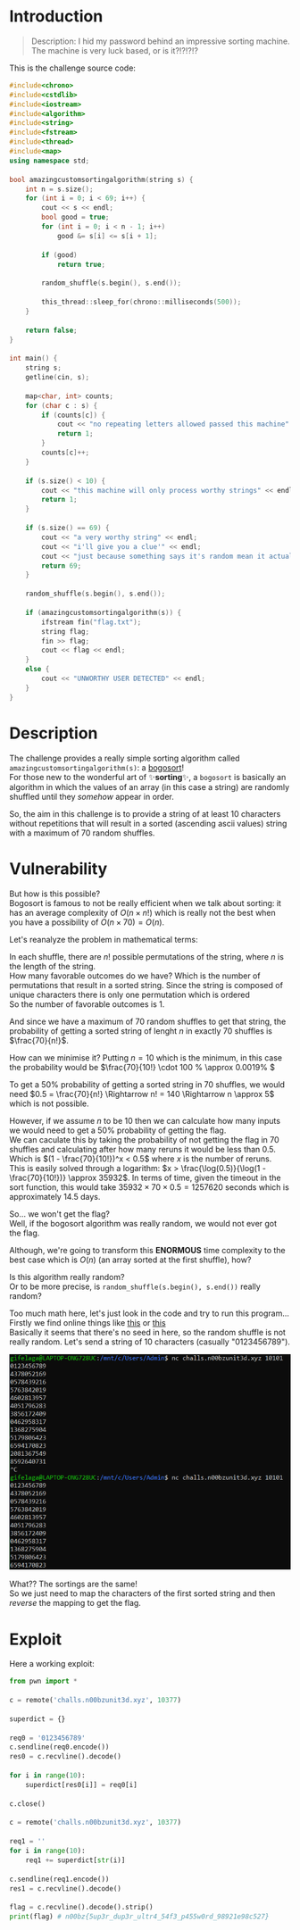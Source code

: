 # Introduction

> Description: I hid my password behind an impressive sorting machine. The machine is very luck based, or is it?!?!?!?

This is the challenge source code:

```cpp
#include<chrono>
#include<cstdlib>
#include<iostream>
#include<algorithm>
#include<string>
#include<fstream>
#include<thread>
#include<map>
using namespace std;

bool amazingcustomsortingalgorithm(string s) {
    int n = s.size();
    for (int i = 0; i < 69; i++) {
        cout << s << endl;
        bool good = true;
        for (int i = 0; i < n - 1; i++)
            good &= s[i] <= s[i + 1];
        
        if (good)
            return true;

        random_shuffle(s.begin(), s.end());

        this_thread::sleep_for(chrono::milliseconds(500));
    }

    return false;
}

int main() {
    string s;
    getline(cin, s);

    map<char, int> counts;
    for (char c : s) {
        if (counts[c]) {
            cout << "no repeating letters allowed passed this machine" << endl;
            return 1;
        }
        counts[c]++;
    }

    if (s.size() < 10) {
        cout << "this machine will only process worthy strings" << endl;
        return 1;
    }

    if (s.size() == 69) {
        cout << "a very worthy string" << endl;
        cout << "i'll give you a clue'" << endl;
        cout << "just because something says it's random mean it actually is" << endl;
        return 69;
    }

    random_shuffle(s.begin(), s.end());
    
    if (amazingcustomsortingalgorithm(s)) {
        ifstream fin("flag.txt");
        string flag;
        fin >> flag;
        cout << flag << endl;
    }
    else {
        cout << "UNWORTHY USER DETECTED" << endl;
    }
}
```

# Description

The challenge provides a really simple sorting algorithm called `amazingcustomsortingalgorithm(s)`: a [bogosort](https://en.wikipedia.org/wiki/Bogosort)!\
For those new to the wonderful art of ✨**sorting**✨, a `bogosort` is basically an algorithm in which the values of an array (in this case a string) are randomly shuffled until they *somehow* appear in order.

So, the aim in this challenge is to provide a string of at least 10 characters without repetitions that will result in a sorted (ascending ascii values) string with a maximum of 70 random shuffles.

# Vulnerability

But how is this possible?\
Bogosort is famous to not be really efficient when we talk about sorting: it has an average complexity of $O(n \times n!)$ which is really not the best when you have a possibility of $O(n \times 70) = O(n)$.

Let's reanalyze the problem in mathematical terms:

In each shuffle, there are $n!$ possible permutations of the string, where $n$ is the length of the string.\
How many favorable outcomes do we have? Which is the number of permutations that result in a sorted string. Since the string is composed of unique characters there is only one permutation which is ordered \
So the number of favorable outcomes is $1$.

And since we have a maximum of $70$ random shuffles to get that string, the probability of getting a sorted string of lenght $n$ in exactly $70$ shuffles is $\frac{70}{n!}$.

How can we minimise it? Putting $n=10$ which is the minimum, in this case the probability would be $\frac{70}{10!} \cdot 100 \% \approx 0.0019\% $

To get a $50\%$ probability of getting a sorted string in $70$ shuffles, we would need $0.5 = \frac{70}{n!} \Rightarrow n! = 140 \Rightarrow n \approx 5$ which is not possible.

However, if we assume $n$ to be $10$ then we can calculate how many inputs we would need to get a $50\%$ probability of getting the flag.\
We can caculate this by taking the probability of not getting the flag in $70$ shuffles and calculating after how many reruns it would be less than $0.5$. Which is $(1 - \frac{70}{10!})^x < 0.5$ where $x$ is the number of reruns.\
This is easily solved through a logarithm: $x > \frac{\log(0.5)}{\log(1 - \frac{70}{10!})} \approx 35932$. In terms of time, given the timeout in the sort function, this would take $35932 \times 70 \times 0.5 = 1257620$ seconds which is approximately $14.5$ days.

So... we won't get the flag?\
Well, if the bogosort algorithm was really random, we would not ever got the flag.

Although, we're going to transform this **ENORMOUS** time complexity to the best case which is $O(n)$ (an array sorted at the first shuffle), how?

Is this algorithm really random?\
Or to be more precise, is `random_shuffle(s.begin(), s.end())` really random?

Too much math here, let's just look in the code and try to run this program...\
Firstly we find online things like [this](https://stackoverflow.com/questions/22600100/why-are-stdshuffle-methods-being-deprecated-in-c14#:~:text=random_shuffle%20is%20being%20deprecated%20because,which%20is%20implemented%20really%20poorly!) or [this](https://github.com/matplotlib/matplotlib/issues/24010/)\
Basically it seems that there's no seed in here, so the random shuffle is not really random.
Let's send a string of 10 characters (casually "0123456789").

![alt text](image.png)

What?? The sortings are the same!\
So we just need to map the characters of the first sorted string and then _reverse_ the mapping to get the flag.

# Exploit

Here a working exploit:

```python
from pwn import *

c = remote('challs.n00bzunit3d.xyz', 10377)

superdict = {}

req0 = '0123456789'
c.sendline(req0.encode())
res0 = c.recvline().decode()

for i in range(10):
    superdict[res0[i]] = req0[i]

c.close()

c = remote('challs.n00bzunit3d.xyz', 10377)

req1 = ''
for i in range(10):
    req1 += superdict[str(i)]

c.sendline(req1.encode())
res1 = c.recvline().decode()

flag = c.recvline().decode().strip()
print(flag) # n00bz{5up3r_dup3r_ultr4_54f3_p455w0rd_98921e98c527}
```
